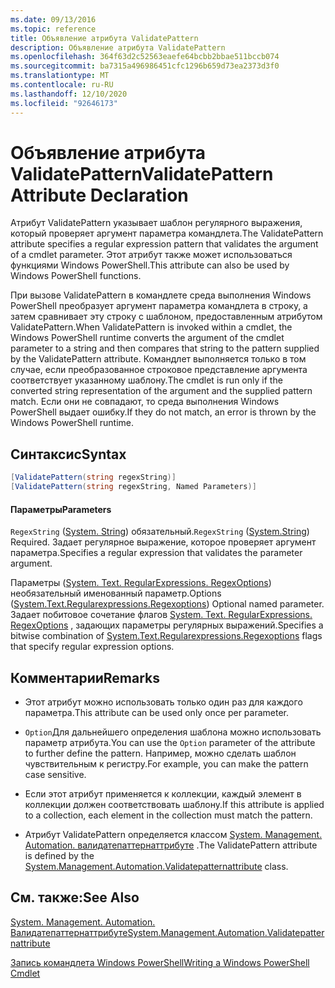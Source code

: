 ```yaml
---
ms.date: 09/13/2016
ms.topic: reference
title: Объявление атрибута ValidatePattern
description: Объявление атрибута ValidatePattern
ms.openlocfilehash: 364f63d2c52563eaefe64bcbb2bbae511bccb074
ms.sourcegitcommit: ba7315a496986451cfc1296b659d73ea2373d3f0
ms.translationtype: MT
ms.contentlocale: ru-RU
ms.lasthandoff: 12/10/2020
ms.locfileid: "92646173"
---
```

# <a name="validatepattern-attribute-declaration"></a><span data-ttu-id="07b14-103">Объявление атрибута ValidatePattern</span><span class="sxs-lookup"><span data-stu-id="07b14-103">ValidatePattern Attribute Declaration</span></span>

<span data-ttu-id="07b14-104">Атрибут ValidatePattern указывает шаблон регулярного выражения, который проверяет аргумент параметра командлета.</span><span class="sxs-lookup"><span data-stu-id="07b14-104">The ValidatePattern attribute specifies a regular expression pattern that validates the argument of a cmdlet parameter.</span></span> <span data-ttu-id="07b14-105">Этот атрибут также может использоваться функциями Windows PowerShell.</span><span class="sxs-lookup"><span data-stu-id="07b14-105">This attribute can also be used by Windows PowerShell functions.</span></span>

<span data-ttu-id="07b14-106">При вызове ValidatePattern в командлете среда выполнения Windows PowerShell преобразует аргумент параметра командлета в строку, а затем сравнивает эту строку с шаблоном, предоставленным атрибутом ValidatePattern.</span><span class="sxs-lookup"><span data-stu-id="07b14-106">When ValidatePattern is invoked within a cmdlet, the Windows PowerShell runtime converts the argument of the cmdlet parameter to a string and then compares that string to the pattern supplied by the ValidatePattern attribute.</span></span> <span data-ttu-id="07b14-107">Командлет выполняется только в том случае, если преобразованное строковое представление аргумента соответствует указанному шаблону.</span><span class="sxs-lookup"><span data-stu-id="07b14-107">The cmdlet is run only if the converted string representation of the argument and the supplied pattern match.</span></span> <span data-ttu-id="07b14-108">Если они не совпадают, то среда выполнения Windows PowerShell выдает ошибку.</span><span class="sxs-lookup"><span data-stu-id="07b14-108">If they do not match, an error is thrown by the Windows PowerShell runtime.</span></span>

## <a name="syntax"></a><span data-ttu-id="07b14-109">Синтаксис</span><span class="sxs-lookup"><span data-stu-id="07b14-109">Syntax</span></span>

```csharp
[ValidatePattern(string regexString)]
[ValidatePattern(string regexString, Named Parameters)]
```

#### <a name="parameters"></a><span data-ttu-id="07b14-110">Параметры</span><span class="sxs-lookup"><span data-stu-id="07b14-110">Parameters</span></span>

<span data-ttu-id="07b14-111">`RegexString` ([System. String](/dotnet/api/System.String)) обязательный.</span><span class="sxs-lookup"><span data-stu-id="07b14-111">`RegexString` ([System.String](/dotnet/api/System.String)) Required.</span></span> <span data-ttu-id="07b14-112">Задает регулярное выражение, которое проверяет аргумент параметра.</span><span class="sxs-lookup"><span data-stu-id="07b14-112">Specifies a regular expression that validates the parameter argument.</span></span>

<span data-ttu-id="07b14-113">Параметры ([System. Text. RegularExpressions. RegexOptions](/dotnet/api/System.Text.RegularExpressions.RegexOptions)) необязательный именованный параметр.</span><span class="sxs-lookup"><span data-stu-id="07b14-113">Options ([System.Text.Regularexpressions.Regexoptions](/dotnet/api/System.Text.RegularExpressions.RegexOptions)) Optional named parameter.</span></span> <span data-ttu-id="07b14-114">Задает побитовое сочетание флагов [System. Text. RegularExpressions. RegexOptions](/dotnet/api/System.Text.RegularExpressions.RegexOptions) , задающих параметры регулярных выражений.</span><span class="sxs-lookup"><span data-stu-id="07b14-114">Specifies a bitwise combination of [System.Text.Regularexpressions.Regexoptions](/dotnet/api/System.Text.RegularExpressions.RegexOptions) flags that specify regular expression options.</span></span>

## <a name="remarks"></a><span data-ttu-id="07b14-115">Комментарии</span><span class="sxs-lookup"><span data-stu-id="07b14-115">Remarks</span></span>

- <span data-ttu-id="07b14-116">Этот атрибут можно использовать только один раз для каждого параметра.</span><span class="sxs-lookup"><span data-stu-id="07b14-116">This attribute can be used only once per parameter.</span></span>

- <span data-ttu-id="07b14-117">`Option`Для дальнейшего определения шаблона можно использовать параметр атрибута.</span><span class="sxs-lookup"><span data-stu-id="07b14-117">You can use the `Option` parameter of the attribute to further define the pattern.</span></span> <span data-ttu-id="07b14-118">Например, можно сделать шаблон чувствительным к регистру.</span><span class="sxs-lookup"><span data-stu-id="07b14-118">For example, you can make the pattern case sensitive.</span></span>

- <span data-ttu-id="07b14-119">Если этот атрибут применяется к коллекции, каждый элемент в коллекции должен соответствовать шаблону.</span><span class="sxs-lookup"><span data-stu-id="07b14-119">If this attribute is applied to a collection, each element in the collection must match the pattern.</span></span>

- <span data-ttu-id="07b14-120">Атрибут ValidatePattern определяется классом [System. Management. Automation. валидатепаттернаттрибуте](/dotnet/api/System.Management.Automation.ValidatePatternAttribute) .</span><span class="sxs-lookup"><span data-stu-id="07b14-120">The ValidatePattern attribute is defined by the [System.Management.Automation.Validatepatternattribute](/dotnet/api/System.Management.Automation.ValidatePatternAttribute) class.</span></span>

## <a name="see-also"></a><span data-ttu-id="07b14-121">См. также:</span><span class="sxs-lookup"><span data-stu-id="07b14-121">See Also</span></span>

[<span data-ttu-id="07b14-122">System. Management. Automation. Валидатепаттернаттрибуте</span><span class="sxs-lookup"><span data-stu-id="07b14-122">System.Management.Automation.Validatepatternattribute</span></span>](/dotnet/api/System.Management.Automation.ValidatePatternAttribute)

[<span data-ttu-id="07b14-123">Запись командлета Windows PowerShell</span><span class="sxs-lookup"><span data-stu-id="07b14-123">Writing a Windows PowerShell Cmdlet</span></span>](./writing-a-windows-powershell-cmdlet.md)
